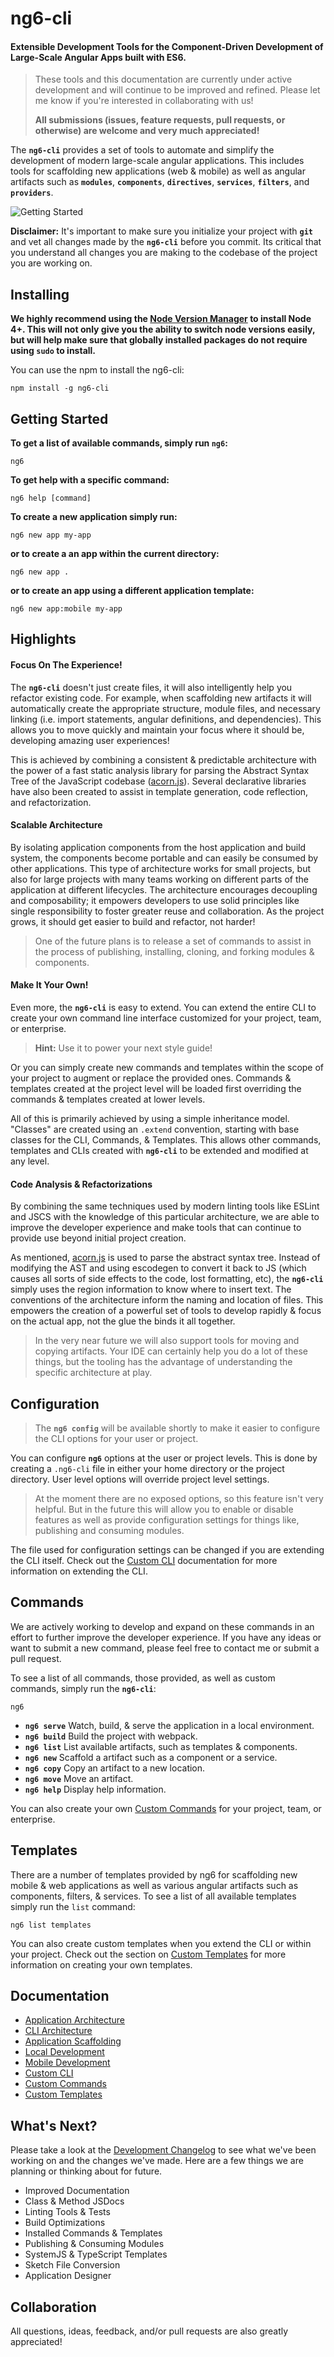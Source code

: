# ng6-cli

#### Extensible Development Tools for the Component-Driven Development of Large-Scale Angular Apps built with ES6.


> These tools and this documentation are currently under active development and will continue to be improved and refined. Please let me know if you're interested in collaborating with us! 
>
> **All submissions (issues, feature requests, pull requests, or otherwise) are welcome and very much appreciated!**

The **`ng6-cli`** provides a set of tools to automate and simplify the development of modern large-scale angular applications. This includes tools for scaffolding new applications (web & mobile) as well as angular artifacts such as **`modules`**, 
**`components`**, **`directives`**, **`services`**, **`filters`**, and **`providers`**.


![Getting Started](https://github.com/asleepinglion/ng6-cli/blob/master/docs/getting-started.gif?raw=true "Getting Started...")


**Disclaimer:** It's important to make sure you initialize your project with **`git`** and vet all changes made by the **`ng6-cli`** before you commit. Its critical that you understand all changes you are making to the codebase of the project you are working on. 


## Installing

**We highly recommend using the [Node Version Manager](https://github.com/creationix/nvm) to install Node 4+. This will not only give you the ability to switch node versions easily, but will help make sure that globally installed packages do not require using `sudo` to install.**

You can use the npm to install the ng6-cli:

```
npm install -g ng6-cli
```

## Getting Started

**To get a list of available commands, simply run `ng6`:**

```
ng6
```

**To get help with a specific command:**

```
ng6 help [command]
```

**To create a new application simply run:**

```
ng6 new app my-app
```

**or to create a an app within the current directory:**

```
ng6 new app .
```

**or to create an app using a different application template:**

```
ng6 new app:mobile my-app
```

## Highlights

#### Focus On The Experience!

The **`ng6-cli`** doesn't just create files, it will also intelligently help you refactor existing code. For example, when scaffolding new artifacts it will automatically create the appropriate structure, module files, and necessary linking (i.e. import statements, angular definitions, and dependencies). This allows you to move quickly and maintain your focus where it should be, developing amazing user experiences! 

This is achieved by combining a consistent & predictable architecture with the power of a fast static analysis library for parsing the Abstract Syntax Tree of the JavaScript codebase ([acorn.js](https://github.com/ternjs/acorn)). Several declarative libraries have also been created to assist in template generation, code reflection, and refactorization. 

#### Scalable Architecture

By isolating application components from the host application and build system, the components become portable and can easily be consumed by other applications. This type of architecture works for small projects, but also for large projects with many teams working on different parts of the application at different lifecycles. The architecture encourages decoupling and composability; it empowers developers to use solid principles like single responsibility to foster greater reuse and collaboration. As the project grows, it should get easier to build and refactor, not harder!

>One of the future plans is to release a set of commands to assist in the process of publishing, installing, cloning, and forking modules & components.

#### Make It Your Own!

Even more, the **`ng6-cli`** is easy to extend. You can extend the entire CLI to create your own command line interface customized for your project, team, or enterprise. 

> **Hint:** Use it to power your next style guide!

Or you can simply create new commands and templates within the scope of your project to augment or replace the provided ones. Commands & templates created at the project level will be loaded first overriding the commands & templates created at lower levels.

All of this is primarily achieved by using a simple inheritance model. "Classes" are created using an `.extend` convention, starting with base classes for the CLI, Commands, & Templates. This allows other commands, templates and CLIs created with **`ng6-cli`** to be extended and modified at any level.

#### Code Analysis & Refactorizations

By combining the same techniques used by modern linting tools like ESLint and JSCS with the knowledge of this particular architecture, we are able to improve the developer experience and make tools that can continue to provide use beyond initial project creation.

As mentioned, [acorn.js](https://github.com/ternjs/acorn) is used to parse the abstract syntax tree. Instead of modifying the AST and using escodegen to convert it back to JS (which causes all sorts of side effects to the code, lost formatting, etc), the **`ng6-cli`** simply uses the region information to know where to insert text. The conventions of the architecture inform the naming and location of files. This empowers the creation of a powerful set of tools to develop rapidly & focus on the actual app, not the glue the binds it all together.

> In the very near future we will also support tools for moving and copying artifacts. Your IDE can certainly help you do a lot of these things, but the tooling has the advantage of understanding the specific architecture at play.

## Configuration

> The **`ng6 config`** will be available shortly to make it easier to configure the CLI options for your user or project.

You can configure **`ng6`** options at the user or project levels. This is done by creating a `.ng6-cli` file in either your home directory or the project directory. User level options will override project level settings. 

> At the moment there are no exposed options, so this feature isn't very helpful. But in the future this will allow you to enable or disable features as well as provide configuration settings for things like, publishing and consuming modules.

The file used for configuration settings can be changed if you are extending the CLI itself. Check out the [Custom CLI](https://github.com/asleepinglion/ng6-cli/blob/master/docs/custom-cli.md) documentation for more information on extending the CLI.

## Commands

We are actively working to develop and expand on these commands in an effort to further improve the developer experience. If you have any ideas or want to submit a new command, please feel free to contact me or submit a pull request.

To see a list of all commands, those provided, as well as custom commands, simply run the **`ng6-cli`**:

```
ng6
```
 
- **`ng6 serve`** Watch, build, & serve the application in a local environment.
- **`ng6 build`** Build the project with webpack.
- **`ng6 list`** List available artifacts, such as templates & components.
- **`ng6 new`** Scaffold a artifact such as a component or a service.
- **`ng6 copy`** Copy an artifact to a new location.
- **`ng6 move`** Move an artifact.
- **`ng6 help`** Display help information.

You can also create your own [Custom Commands](https://github.com/asleepinglion/ng6-cli/blob/master/docs/commands.md) for your project, team, or enterprise. 

## Templates

There are a number of templates provided by ng6 for scaffolding new mobile & web applications as well as various angular artifacts such as components, filters, & services. To see a list of all available templates simply run the `list` command:

```
ng6 list templates
```

You can also create custom templates when you extend the CLI or within your project. Check out the section on [Custom Templates](https://github.com/asleepinglion/ng6-cli/blob/master/docs/templates.md) for more information on creating your own templates.


## Documentation

- [Application Architecture](https://github.com/asleepinglion/ng6-cli/blob/master/docs/architecture.md)
- [CLI Architecture](https://github.com/asleepinglion/ng6-cli/blob/master/docs/cli-architecture.md)
- [Application Scaffolding](https://github.com/asleepinglion/ng6-cli/blob/master/docs/scaffolding.md)
- [Local Development](https://github.com/asleepinglion/ng6-cli/blob/master/docs/local-development.md)
- [Mobile Development](https://github.com/asleepinglion/ng6-cli/blob/master/docs/mobile-development.md)
- [Custom CLI](https://github.com/asleepinglion/ng6-cli/blob/master/docs/custom-cli.md)
- [Custom Commands](https://github.com/asleepinglion/ng6-cli/blob/master/docs/commands.md)
- [Custom Templates](https://github.com/asleepinglion/ng6-cli/blob/master/docs/templates.md)

## What's Next?

Please take a look at the [Development Changelog](https://github.com/asleepinglion/ng6-cli/blob/master/changelog.md) to see what we've been working on and the changes we've made. Here are a few things we are planning or thinking about for future.

- Improved Documentation
- Class & Method JSDocs
- Linting Tools & Tests
- Build Optimizations
- Installed Commands & Templates
- Publishing & Consuming Modules
- SystemJS & TypeScript Templates
- Sketch File Conversion
- Application Designer

## Collaboration

All questions, ideas, feedback, and/or pull requests are also greatly appreciated! 
